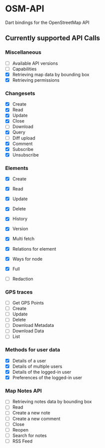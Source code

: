 # OSM-API
Dart bindings for the OpenStreetMap API

## Currently supported API Calls

### Miscellaneous
- [ ] Available API versions
- [ ] Capabilities
- [x] Retrieving map data by bounding box
- [x] Retrieving permissions

### Changesets
- [x] Create
- [x] Read
- [x] Update
- [x] Close
- [ ] Download
- [x] Query
- [ ] Diff upload
- [x] Comment
- [x] Subscribe
- [x] Unsubscribe

### Elements
- [x] Create
- [x] Read
- [x] Update
- [x] Delete
- [x] History
- [x] Version
- [x] Multi fetch
- [x] Relations for element
- [x] Ways for node
- [x] Full
- [ ] Redaction


### GPS traces
- [ ] Get GPS Points
- [ ] Create
- [ ] Update
- [ ] Delete
- [ ] Download Metadata
- [ ] Download Data
- [ ] List

### Methods for user data
- [x] Details of a user
- [x] Details of multiple users
- [x] Details of the logged-in user
- [x] Preferences of the logged-in user

### Map Notes API
- [ ] Retrieving notes data by bounding box
- [ ] Read
- [ ] Create a new note
- [ ] Create a new comment
- [ ] Close
- [ ] Reopen
- [ ] Search for notes
- [ ] RSS Feed